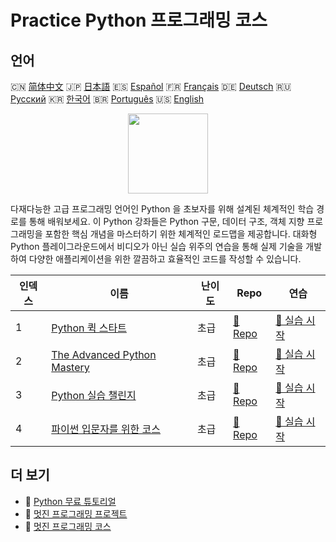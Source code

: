 # Practice Python 프로그래밍 코스

## 언어

🇨🇳 [简体中文](README_zh.md) 🇯🇵 [日本語](README_ja.md) 🇪🇸 [Español](README_es.md) 🇫🇷 [Français](README_fr.md) 🇩🇪 [Deutsch](README_de.md) 🇷🇺 [Русский](README_ru.md) 🇰🇷 [한국어](README_ko.md) 🇧🇷 [Português](README_pt.md) 🇺🇸 [English](README.md) 

<div align="center">
<img width="128px" src="https://file.labex.io/path/E4pVLzVNCjyM.png">
</div>

다재다능한 고급 프로그래밍 언어인 Python 을 초보자를 위해 설계된 체계적인 학습 경로를 통해 배워보세요. 이 Python 강좌들은 Python 구문, 데이터 구조, 객체 지향 프로그래밍을 포함한 핵심 개념을 마스터하기 위한 체계적인 로드맵을 제공합니다. 대화형 Python 플레이그라운드에서 비디오가 아닌 실습 위주의 연습을 통해 실제 기술을 개발하여 다양한 애플리케이션을 위한 깔끔하고 효율적인 코드를 작성할 수 있습니다.

|   인덱스 | 이름                                                                                   | 난이도   | Repo                                                                 | 연습                                                                    |
|----------|----------------------------------------------------------------------------------------|----------|----------------------------------------------------------------------|-------------------------------------------------------------------------|
|        1 | [Python 퀵 스타트](https://labex.io/ko/courses/quick-start-with-python)                | 초급     | [🔗 Repo](https://github.com/labex-labs/quick-start-with-python)     | [🚀 실습 시작](https://labex.io/ko/courses/quick-start-with-python)     |
|        2 | [The Advanced Python Mastery](https://labex.io/ko/courses/the-advanced-python-mastery) | 초급     | [🔗 Repo](https://github.com/labex-labs/the-advanced-python-mastery) | [🚀 실습 시작](https://labex.io/ko/courses/the-advanced-python-mastery) |
|        3 | [Python 실습 챌린지](https://labex.io/ko/courses/python-practice-challenges)           | 초급     | [🔗 Repo](https://github.com/labex-labs/python-practice-challenges)  | [🚀 실습 시작](https://labex.io/ko/courses/python-practice-challenges)  |
|        4 | [파이썬 입문자를 위한 코스](https://labex.io/ko/courses/python-for-beginners)          | 초급     | [🔗 Repo](https://github.com/labex-labs/python-for-beginners)        | [🚀 실습 시작](https://labex.io/ko/courses/python-for-beginners)        |

## 더 보기

- 🔗 [Python 무료 튜토리얼](https://github.com/labex-labs/python-free-tutorials)
- 🔗 [멋진 프로그래밍 프로젝트](https://github.com/labex-labs/awesome-programming-projects)
- 🔗 [멋진 프로그래밍 코스](https://github.com/labex-labs/awesome-programming-courses)

